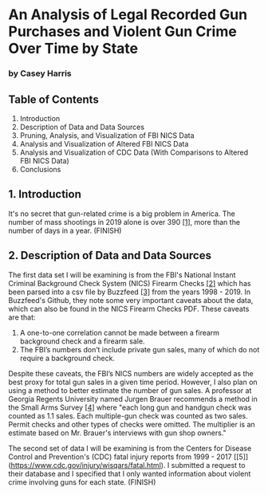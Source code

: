 # An Analysis of Legal Recorded Gun Purchases and Violent Gun Crime Over Time by State
### by Casey Harris

## Table of Contents
1. Introduction
2. Description of Data and Data Sources
3. Pruning, Analysis, and Visualization of FBI NICS Data
4. Analysis and Visualization of Altered FBI NICS Data
5. Analysis and Visualization of CDC Data (With Comparisons to Altered FBI NICS Data)
6. Conclusions

## 1. Introduction
It's no secret that gun-related crime is a big problem in America. The number of mass shootings in 2019 alone is over 390 [[1]](https://www.gunviolencearchive.org/), more than the number of days in a year. (FINISH)

## 2. Description of Data and Data Sources
The first data set I will be examining is from the FBI's National Instant Criminal Background Check System (NICS) Firearm Checks [[2]](https://www.fbi.gov/file-repository/nics_firearm_checks_-_month_year_by_state_type.pdf/view) which has been parsed into a csv file by Buzzfeed [[3]](https://github.com/BuzzFeedNews/nics-firearm-background-checks) from the years 1998 - 2019. In Buzzfeed's Github, they note some very important caveats about the data, which can also be found in the NICS Firearm Checks PDF. These caveats are that:

1. A one-to-one correlation cannot be made between a firearm background check and a firearm sale.
2. The FBI’s numbers don’t include private gun sales, many of which do not require a background check.

Despite these caveats, the FBI’s NICS numbers are widely accepted as the best proxy for total gun sales in a given time period. However, I also plan on using a method to better estimate the number of gun sales. A professor at Georgia Regents University named Jurgen Brauer recommends a method in the Small Arms Survey [[4]](http://www.smallarmssurvey.org/fileadmin/docs/F-Working-papers/SAS-WP14-US-Firearms-Industry.pdf) where "each long gun and handgun check was counted as 1.1 sales. Each multiple-gun check was counted as two sales. Permit checks and other types of checks were omitted. The multiplier is an estimate based on Mr. Brauer's interviews with gun shop owners."

The second set of data I will be examining is from the Centers for Disease Control and Prevention's (CDC) fatal injury reports from 1999 - 2017 [[5]] (https://www.cdc.gov/injury/wisqars/fatal.html). I submitted a request to their database and I specified that I only wanted information about violent crime involving guns for each state. (FINISH)
